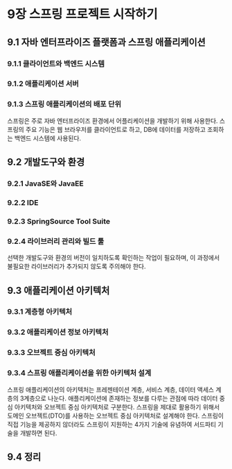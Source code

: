 # 9장 스프링 프로젝트 시작하기
## 9.1   자바 엔터프라이즈 플랫폼과 스프링 애플리케이션
### 9.1.1 클라이언트와 백엔드 시스템
### 9.1.2 애플리케이션 서버
### 9.1.3 스프링 애플리케이션의 배포 단위

스프링은 주로 자바 엔터프라이즈 환경에서 어플리케이션을 개발하기 위해 사용한다.
스프링의 주요 기능은 웹 브라우저를 클라이언트로 하고, DB에 데이터를 저장하고 조회하는 백엔드 시스템에 사용된다.

## 9.2   개발도구와 환경
### 9.2.1 JavaSE와 JavaEE
### 9.2.2 IDE
### 9.2.3 SpringSource Tool Suite
### 9.2.4 라이브러리 관리와 빌드 툴

선택한 개발도구와 환경의 버전이 일치하도록 확인하는 작업이 필요하며, 이 과정에서 불필요한 라이브러리가 추가되지 않도록 주의해야 한다.

## 9.3   애플리케이션 아키텍처
### 9.3.1 계층형 아키텍처
### 9.3.2 애플리케이션 정보 아키텍처
### 9.3.3 오브젝트 중심 아키텍처
### 9.3.4 스프링 애플리케이션을 위한 아키텍처 설계

스프링 애플리케이션의 아키텍처는 프레젠테이션 계층, 서비스 계층, 데이터 액세스 계층의 3계층으로 나눈다.
애플리케이션에 존재하는 정보를 다루는 관점에 따라 데이터 중심 아키텍처와 오브젝트 중심 아키텍처로 구분한다.
스프링을 제대로 활용하기 위해서 도메인 오브젝트(DTO)를 사용하는 오브젝트 중심 아키텍처로 설계해야 한다.
스프링이 직접 기능을 제공하지 않더라도 스프링이 지원하는 4가지 기술에 유념하여 서드파티 기술을 개발하면 된다.

## 9.4   정리